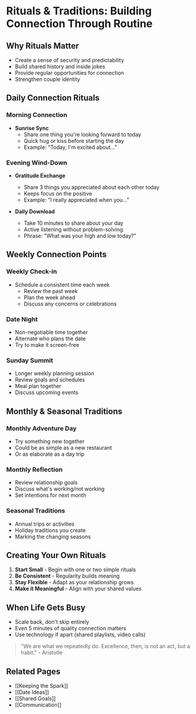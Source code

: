 # Rituals & Traditions: Building Connection Through Routine

## Why Rituals Matter
- Create a sense of security and predictability
- Build shared history and inside jokes
- Provide regular opportunities for connection
- Strengthen couple identity

## Daily Connection Rituals

### Morning Connection
- **Sunrise Sync**
  - Share one thing you're looking forward to today
  - Quick hug or kiss before starting the day
  - Example: "Today, I'm excited about..."

### Evening Wind-Down
- **Gratitude Exchange**
  - Share 3 things you appreciated about each other today
  - Keeps focus on the positive
  - Example: "I really appreciated when you..."

- **Daily Download**
  - Take 10 minutes to share about your day
  - Active listening without problem-solving
  - Phrase: "What was your high and low today?"

## Weekly Connection Points

### Weekly Check-in
- Schedule a consistent time each week
  - Review the past week
  - Plan the week ahead
  - Discuss any concerns or celebrations

### Date Night
- Non-negotiable time together
- Alternate who plans the date
- Try to make it screen-free

### Sunday Summit
- Longer weekly planning session
- Review goals and schedules
- Meal plan together
- Discuss upcoming events

## Monthly & Seasonal Traditions

### Monthly Adventure Day
- Try something new together
- Could be as simple as a new restaurant
- Or as elaborate as a day trip

### Monthly Reflection
- Review relationship goals
- Discuss what's working/not working
- Set intentions for next month

### Seasonal Traditions
- Annual trips or activities
- Holiday traditions you create
- Marking the changing seasons

## Creating Your Own Rituals
1. **Start Small** - Begin with one or two simple rituals
2. **Be Consistent** - Regularity builds meaning
3. **Stay Flexible** - Adapt as your relationship grows
4. **Make it Meaningful** - Align with your shared values

## When Life Gets Busy
- Scale back, don't skip entirely
- Even 5 minutes of quality connection matters
- Use technology if apart (shared playlists, video calls)

> "We are what we repeatedly do. Excellence, then, is not an act, but a habit." - Aristotle

## Related Pages
- [[Keeping the Spark]]
- [[Date Ideas]]
- [[Shared Goals]]
- [[Communication]]
